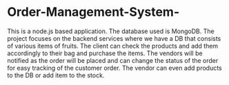 # Order-Management-System-

This is a node.js based application. The database used is MongoDB. The project focuses on the backend services where we have a DB that consists of various items of fruits. The client can check the products and add them accordingly to their bag and purchase the items. The vendors will be notified as the order will be placed and can change the status of the order for easy tracking of the customer order. The vendor can even add products to the DB or add item to the stock.
